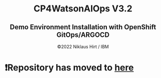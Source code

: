 <center> <h1>CP4WatsonAIOps V3.2</h1> </center>
<center> <h2>Demo Environment Installation with OpenShift GitOps/ARGOCD</h2> </center>



<center> ©2022 Niklaus Hirt / IBM </center>



<div style="page-break-after: always;"></div>


# ❗Repository has moved to [here](https://github.com/niklaushirt/cp4waiops-demo-gitops)




